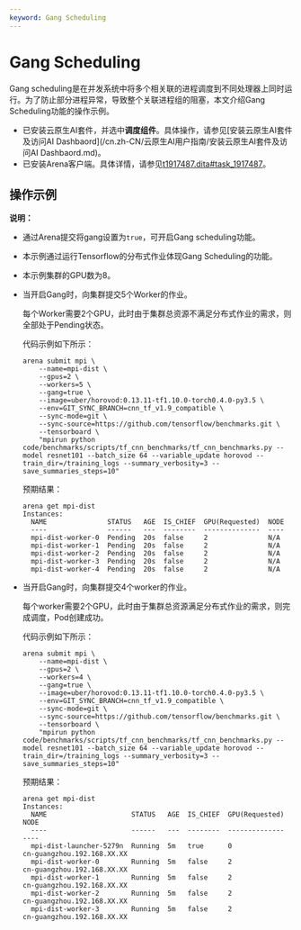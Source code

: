 ```yaml
---
keyword: Gang Scheduling
---
```


# Gang Scheduling

Gang scheduling是在并发系统中将多个相关联的进程调度到不同处理器上同时运行。为了防止部分进程异常，导致整个关联进程组的阻塞，本文介绍Gang Scheduling功能的操作示例。

-   已安装云原生AI套件，并选中**调度组件**。具体操作，请参见[安装云原生AI套件及访问AI Dashbaord](/cn.zh-CN/云原生AI用户指南/安装云原生AI套件及访问AI Dashbaord.md)。
-   已安装Arena客户端。具体详情，请参见[t1917487.dita\#task\_1917487](/cn.zh-CN/解决方案/AI解决方案/环境准备/通过组件安装最新版的Arena.md)。

## 操作示例

**说明：**

-   通过Arena提交将gang设置为`true`，可开启Gang scheduling功能。
-   本示例通过运行Tensorflow的分布式作业体现Gang Scheduling的功能。
-   本示例集群的GPU数为8。

-   当开启Gang时，向集群提交5个Worker的作业。

    每个Worker需要2个GPU，此时由于集群总资源不满足分布式作业的需求，则全部处于Pending状态。

    代码示例如下所示：

    ```
    arena submit mpi \
        --name=mpi-dist \
        --gpus=2 \
        --workers=5 \
        --gang=true \
        --image=uber/horovod:0.13.11-tf1.10.0-torch0.4.0-py3.5 \
        --env=GIT_SYNC_BRANCH=cnn_tf_v1.9_compatible \
        --sync-mode=git \
        --sync-source=https://github.com/tensorflow/benchmarks.git \
        --tensorboard \
        "mpirun python code/benchmarks/scripts/tf_cnn_benchmarks/tf_cnn_benchmarks.py --model resnet101 --batch_size 64 --variable_update horovod --train_dir=/training_logs --summary_verbosity=3 --save_summaries_steps=10"
    ```

    预期结果：

    ```
    arena get mpi-dist
    Instances:
      NAME               STATUS   AGE  IS_CHIEF  GPU(Requested)  NODE
      ----               ------   ---  --------  --------------  ----
      mpi-dist-worker-0  Pending  20s  false     2               N/A
      mpi-dist-worker-1  Pending  20s  false     2               N/A
      mpi-dist-worker-2  Pending  20s  false     2               N/A
      mpi-dist-worker-3  Pending  20s  false     2               N/A
      mpi-dist-worker-4  Pending  20s  false     2               N/A
    ```

-   当开启Gang时，向集群提交4个worker的作业。

    每个worker需要2个GPU，此时由于集群总资源满足分布式作业的需求，则完成调度，Pod创建成功。

    代码示例如下所示：

    ```
    arena submit mpi \
        --name=mpi-dist \
        --gpus=2 \
        --workers=4 \
        --gang=true \
        --image=uber/horovod:0.13.11-tf1.10.0-torch0.4.0-py3.5 \
        --env=GIT_SYNC_BRANCH=cnn_tf_v1.9_compatible \
        --sync-mode=git \
        --sync-source=https://github.com/tensorflow/benchmarks.git \
        --tensorboard \
        "mpirun python code/benchmarks/scripts/tf_cnn_benchmarks/tf_cnn_benchmarks.py --model resnet101 --batch_size 64 --variable_update horovod --train_dir=/training_logs --summary_verbosity=3 --save_summaries_steps=10"
    ```

    预期结果：

    ```
    arena get mpi-dist
    Instances:
      NAME                     STATUS   AGE  IS_CHIEF  GPU(Requested)  NODE
      ----                     ------   ---  --------  --------------  ----
      mpi-dist-launcher-5279n  Running  5m   true      0               cn-guangzhou.192.168.XX.XX
      mpi-dist-worker-0        Running  5m   false     2               cn-guangzhou.192.168.XX.XX
      mpi-dist-worker-1        Running  5m   false     2               cn-guangzhou.192.168.XX.XX
      mpi-dist-worker-2        Running  5m   false     2               cn-guangzhou.192.168.XX.XX
      mpi-dist-worker-3        Running  5m   false     2               cn-guangzhou.192.168.XX.XX
    ```



